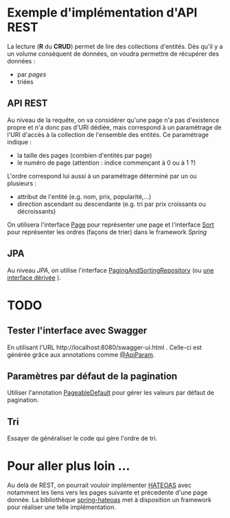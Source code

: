 # Exemple d'implémentation d'API REST

La lecture (**R** du **CRUD**) permet de lire des collections d'entités. Dès qu'il y a un volume conséquent de données,
on voudra permettre de récupérer des données :
  * par *pages*
  * triées
  
## API REST

Au niveau de la requête, on va considérer qu'une page n'a pas d'existence propre et n'a donc pas d'URI dédiée, mais
correspond à un paramétrage de l'URI d'accès à la collection de l'ensemble des entités. Ce paramétrage indique :
  * la taille des pages (combien d'entités par page)
  * le numéro de page (attention : indice commençant à 0 ou à 1 ?)
  
L'ordre correspond lui aussi à un paramétrage déterminé par un ou plusieurs :
 * attribut de l'entité (e.g. nom, prix, popularité,…)
 * direction ascendant ou descendante (e.g. tri par prix croissants ou décroissants)
 
 On utilisera l'interface [Page](https://docs.spring.io/spring-data/commons/docs/current/api/org/springframework/data/domain/Page.html)
 pour représenter une page et l'interface [Sort](https://docs.spring.io/spring-data/commons/docs/current/api/org/springframework/data/domain/Sort.html)
 pour représenter les ordres (façons de trier) dans le framework *Spring*
 
##  JPA

Au niveau *JPA*, on utilise l'interface [PagingAndSortingRepository](https://docs.spring.io/spring-data/commons/docs/current/api/org/springframework/data/repository/PagingAndSortingRepository.html)
(ou [une interface dérivée](https://www.baeldung.com/spring-data-repositories) ).

# TODO

## Tester l'interface avec Swagger

En utilisant l'URL http://localhost:8080/swagger-ui.html .
Celle-ci est générée grâce aux annotations comme [@ApiParam](http://docs.swagger.io/swagger-core/v1.5.0/apidocs/io/swagger/annotations/ApiParam.html).

## Paramètres par défaut de la pagination

Utiliser l'annotation [PageableDefault](https://docs.spring.io/spring-data/commons/docs/current/api/org/springframework/data/web/PageableDefault.html) pour gérer les valeurs par défaut de pagination.

## Tri

Essayer de généraliser le code qui gère l'ordre de tri.

# Pour aller plus loin …

Au delà de REST, on pourrait vouloir implémenter [HATEOAS](https://fr.wikipedia.org/wiki/HATEOAS) avec notamment les liens vers les pages suivante et précedente d'une page donnée.
La bibliothèque [spring-hateoas](https://spring.io/projects/spring-hateoas) met à disposition un framework pour réaliser une telle implémentation.
